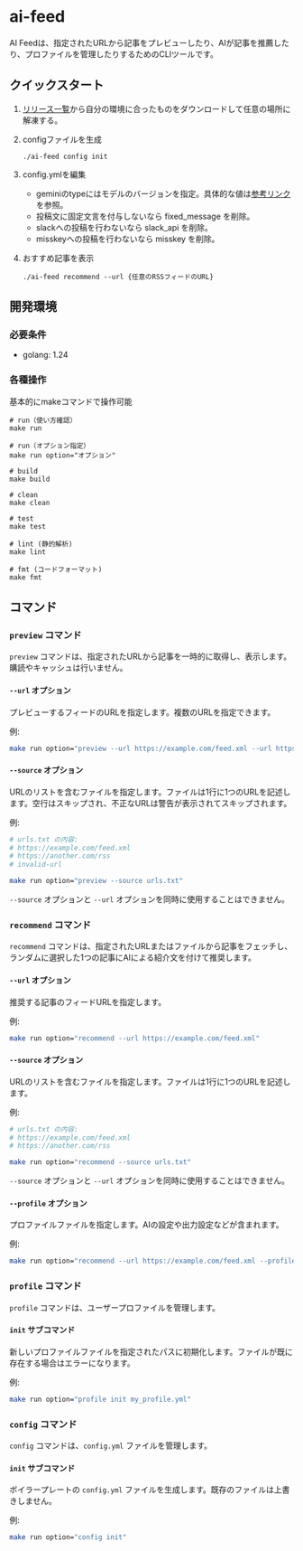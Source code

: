 # ai-feed

AI Feedは、指定されたURLから記事をプレビューしたり、AIが記事を推薦したり、プロファイルを管理したりするためのCLIツールです。

## クイックスタート

1. [リリース一覧](https://github.com/canpok1/ai-feed/releases)から自分の環境に合ったものをダウンロードして任意の場所に解凍する。

2. configファイルを生成
    ```
    ./ai-feed config init
    ```

3. config.ymlを編集
    - geminiのtypeにはモデルのバージョンを指定。具体的な値は[参考リンク](https://ai.google.dev/gemini-api/docs/models?hl=ja#model-versions)を参照。
    - 投稿文に固定文言を付与しないなら fixed_message を削除。
    - slackへの投稿を行わないなら slack_api を削除。
    - misskeyへの投稿を行わないなら misskey を削除。

4. おすすめ記事を表示
    ```
    ./ai-feed recommend --url {任意のRSSフィードのURL}
    ```

## 開発環境

### 必要条件

- golang: 1.24

### 各種操作

基本的にmakeコマンドで操作可能

```
# run（使い方確認）
make run

# run（オプション指定）
make run option="オプション"

# build
make build

# clean
make clean

# test
make test

# lint (静的解析)
make lint

# fmt (コードフォーマット)
make fmt
```

## コマンド

### `preview` コマンド

`preview` コマンドは、指定されたURLから記事を一時的に取得し、表示します。購読やキャッシュは行いません。

#### `--url` オプション

プレビューするフィードのURLを指定します。複数のURLを指定できます。

例:
```bash
make run option="preview --url https://example.com/feed.xml --url https://another.com/rss"
```

#### `--source` オプション

URLのリストを含むファイルを指定します。ファイルは1行に1つのURLを記述します。空行はスキップされ、不正なURLは警告が表示されてスキップされます。

例:
```bash
# urls.txt の内容:
# https://example.com/feed.xml
# https://another.com/rss
# invalid-url

make run option="preview --source urls.txt"
```

`--source` オプションと `--url` オプションを同時に使用することはできません。

### `recommend` コマンド

`recommend` コマンドは、指定されたURLまたはファイルから記事をフェッチし、ランダムに選択した1つの記事にAIによる紹介文を付けて推奨します。

#### `--url` オプション

推奨する記事のフィードURLを指定します。

例:
```bash
make run option="recommend --url https://example.com/feed.xml"
```

#### `--source` オプション

URLのリストを含むファイルを指定します。ファイルは1行に1つのURLを記述します。

例:
```bash
# urls.txt の内容:
# https://example.com/feed.xml
# https://another.com/rss

make run option="recommend --source urls.txt"
```

`--source` オプションと `--url` オプションを同時に使用することはできません。

#### `--profile` オプション

プロファイルファイルを指定します。AIの設定や出力設定などが含まれます。

例:
```bash
make run option="recommend --url https://example.com/feed.xml --profile my_profile.yml"
```

### `profile` コマンド

`profile` コマンドは、ユーザープロファイルを管理します。

#### `init` サブコマンド

新しいプロファイルファイルを指定されたパスに初期化します。ファイルが既に存在する場合はエラーになります。

例:
```bash
make run option="profile init my_profile.yml"
```

### `config` コマンド

`config` コマンドは、`config.yml` ファイルを管理します。

#### `init` サブコマンド

ボイラープレートの `config.yml` ファイルを生成します。既存のファイルは上書きしません。

例:
```bash
make run option="config init"
```
